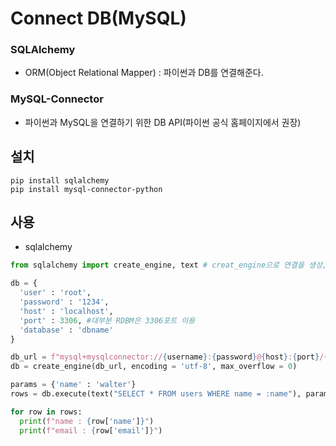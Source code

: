 # Connect DB(MySQL)

### SQLAlchemy

- ORM(Object Relational Mapper) : 파이썬과 DB를 연결해준다.

### MySQL-Connector

- 파이썬과 MySQL을 연결하기 위한 DB API(파이썬 공식 홈페이지에서 권장)

  

## 설치

```
pip install sqlalchemy
pip install mysql-connector-python
```

## 사용

- sqlalchemy

```python
from sqlalchemy import create_engine, text # creat_engine으로 연결을 생성, text로 sql문을 실행하게 만듦

db = {
  'user' : 'root',
  'password' : '1234',
  'host' : 'localhost',
  'port' : 3306, #대부분 RDBM은 3306포트 이용
  'database' : 'dbname'
}

db_url = f"mysql+mysqlconnector://{username}:{password}@{host}:{port}/{database}?charset=utf8"
db = create_engine(db_url, encoding = 'utf-8', max_overflow = 0)

params = {'name' : 'walter'}
rows = db.execute(text("SELECT * FROM users WHERE name = :name"), params).fetchall() #fetchall로 리스트형태로 리턴

for row in rows:
  print(f"name : {row['name']}")
  print(f"email : {row['email']}")
```

